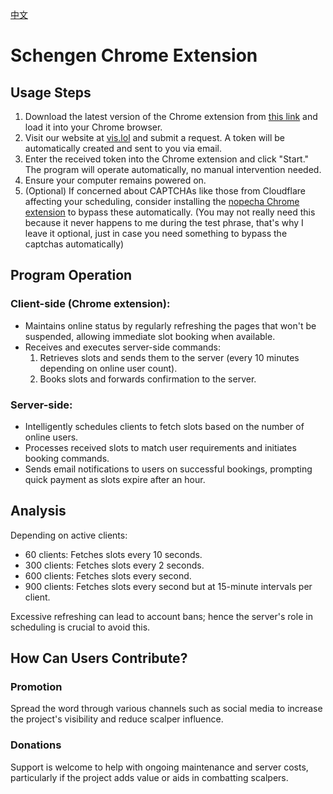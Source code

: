 [中文](README.md)

# Schengen Chrome Extension

## Usage Steps

1. Download the latest version of the Chrome extension from [this link](https://github.com/visa-lol/schengen-chrome-extension/releases) and load it into your Chrome browser.
2. Visit our website at [vis.lol](https://vis.lol/) and submit a request. A token will be automatically created and sent to you via email.
3. Enter the received token into the Chrome extension and click "Start." The program will operate automatically, no manual intervention needed.
4. Ensure your computer remains powered on.
5. (Optional) If concerned about CAPTCHAs like those from Cloudflare affecting your scheduling, consider installing the [nopecha Chrome extension](https://nopecha.com/chrome) to bypass these automatically. (You may not really need this because it never happens to me during the test phrase, that's why I leave it optional, just in case you need something to bypass the captchas automatically)

## Program Operation

### Client-side (Chrome extension):
- Maintains online status by regularly refreshing the pages that won't be suspended, allowing immediate slot booking when available.
- Receives and executes server-side commands:
  1. Retrieves slots and sends them to the server (every 10 minutes depending on online user count).
  2. Books slots and forwards confirmation to the server.

### Server-side:
- Intelligently schedules clients to fetch slots based on the number of online users.
- Processes received slots to match user requirements and initiates booking commands.
- Sends email notifications to users on successful bookings, prompting quick payment as slots expire after an hour.

## Analysis

Depending on active clients:
- 60 clients: Fetches slots every 10 seconds.
- 300 clients: Fetches slots every 2 seconds.
- 600 clients: Fetches slots every second.
- 900 clients: Fetches slots every second but at 15-minute intervals per client.

Excessive refreshing can lead to account bans; hence the server's role in scheduling is crucial to avoid this.

## How Can Users Contribute?

### Promotion
Spread the word through various channels such as social media to increase the project's visibility and reduce scalper influence.

### Donations
Support is welcome to help with ongoing maintenance and server costs, particularly if the project adds value or aids in combatting scalpers.
